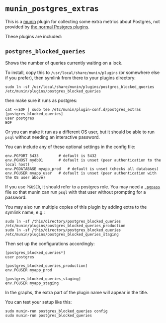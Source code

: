 # `munin_postgres_extras`

This is a [munin](http://munin-monitoring.org/) plugin for collecting some extra metrics about Postgres,
not provided by [the normal Postgres plugins](https://github.com/munin-monitoring/contrib/tree/master/plugins/postgresql).

These plugins are included:

## `postgres_blocked_queries`

Shows the number of queries currently waiting on a lock.

To install, copy this to `/usr/local/share/munin/plugins` (or somewhere else if you prefer),
then symlink from there to your plugins directory:

    sudo ln -sf /usr/local/share/munin/plugins/postgres_blocked_queries /etc/munin/plugins/postgres_blocked_queries

then make sure it runs as postgres:

    cat <<EOF | sudo tee /etc/munin/plugin-conf.d/postgres_extras
    [postgres_blocked_queries]
    user postgres
    EOF

Or you can make it run as a different OS user,
but it should be able to run `psql` without needing an interactive password.

You can include any of these optional settings in the config file:

    env.PGPORT 5433         # default is 5432
    env.PGHOST mydb01       # default is unset (peer authentication to the local host)
    env.PGDATABASE myapp_prod   # default is unset (checks all databases)
    env.PGUSER myapp_user   # default is unset (peer authentication with the OS user above)

If you use `PGUSER`, it should refer to a postgres role.
You may need a [`.pgpass`](https://www.postgresql.org/docs/current/static/libpq-pgpass.html) file
so that munin can run `psql` with that user without prompting for a password.

You may also run multiple copies of this plugin by adding extra to the symlink name, e.g.:

    sudo ln -sf /this/directory/postgres_blocked_queries /etc/munin/plugins/postgres_blocked_queries_production
    sudo ln -sf /this/directory/postgres_blocked_queries /etc/munin/plugins/postgres_blocked_queries_staging

Then set up the configurations accordingly:

    [postgres_blocked_queries*]
    user postgres

    [postgres_blocked_queries_production]
    env.PGUSER myapp_prod

    [postgres_blocked_queries_staging]
    env.PGUSER myapp_staging

In the graphs, the extra part of the plugin name will appear in the title.

You can test your setup like this:

    sudo munin-run postgres_blocked_queries config
    sudo munin-run postgres_blocked_queries
